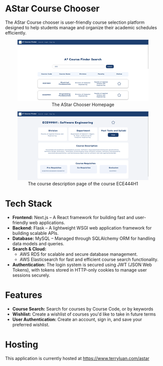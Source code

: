 # AStar Course Chooser

The AStar Course chooser is user-friendly course selection platform designed to help students manage and organize their academic schedules efficiently.

<figure align="center">
<img src=".github/img/course-search.png" alt="Picture of the homepage of AStar Course Chooser website, a search bar in the middle of the screen and a blue navigation bar at the top" width="900"/>
<figcaption>The AStar Chooser Homepage</figcaption>
</figure>

<figure align="center">
<img src=".github/img/course-description.png" alt="Picture of the Course Description page of the AStar Course Chooser website, showing the results of ECE444H1. Information shown includes the title, a blank star, division, department, course description, and course requisites" width="900"/>
<figcaption>The course description page of the course ECE444H1</figcaption>
</figure>

# Tech Stack

- **Frontend:** Next.js – A React framework for building fast and user-friendly web applications.
- **Backend:** Flask – A lightweight WSGI web application framework for building scalable APIs.
- **Database:** MySQL – Managed through SQLAlchemy ORM for handling data models and queries.
- **Search & Cloud:**
  - AWS RDS for scalable and secure database management.
  - AWS Elasticsearch for fast and efficient course search functionality.
- **Authentication:** The login system is secured using JWT (JSON Web Tokens), with tokens stored in HTTP-only cookies to manage user sessions securely.

# Features

- **Course Search:** Search for courses by Course Code, or by keywords
- **Wishlist:** Create a wishlist of courses you'd like to take in future terms
- **User Authentication:** Create an account, sign in, and save your preferred wishlist.

# Hosting

This application is currently hosted at https://www.terryluan.com/astar
